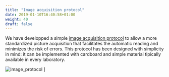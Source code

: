 ```yaml
---
title: "Image acquisition protocol"
date: 2019-01-10T16:40:58+01:00
weight: 40
draft: false
---
```


We have developped a simple [image acquisition protocol](https://mpascucci.github.io/ASTapp/) to allow a more standardized picture acquisition that facilitates the automatic reading and minimizes the risk of errors. This protocol has been designed with simplicity in mind: it can be implemented with cardboard and simple material tipically available in every laboratory.

![image_protocol](/ASTapp-overview/images/supplementary/protocol_setup_final.jpg?classes=shadow "image acquisition protocol")
]